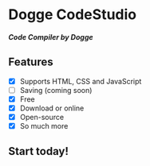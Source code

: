 # Dogge CodeStudio
##### Code Compiler by Dogge

## Features

* [x] Supports HTML, CSS and JavaScript
* [ ] Saving (coming soon)
* [x] Free
* [x] Download or online
* [x] Open-source
* [x] So much more

## Start today!

